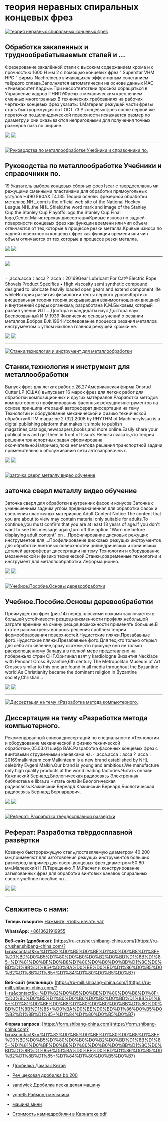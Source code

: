 # теория неравных спиральных концевых фрез

<a href="https://swt.shibang-china.com/?l=ru&img&k=%D1%82%D0%B5%D0%BE%D1%80%D0%B8%D1%8F+%D0%BD%D0%B5%D1%80%D0%B0%D0%B2%D0%BD%D1%8B%D1%85+%D1%81%D0%BF%D0%B8%D1%80%D0%B0%D0%BB%D1%8C%D0%BD%D1%8B%D1%85+%D0%BA%D0%BE%D0%BD%D1%86%D0%B5%D0%B2%D1%8B%D1%85+%D1%84%D1%80%D0%B5%D0%B7" target="_blank">![теория неравных спиральных концевых фрез](http://static.shibang-china.com/all-800x300/1186.jpg)</a>

## Обработка закаленных и труднообрабатываемых сталей и …
Фрезерование закалённой стали с высоким содержанием хрома и с прочностью 1600 Н мм 2 с помощью концевых фрез “ Superstar VHM HPC ” фирмы Nachreiner,отличающихся эффективным сочетанием твёрдого сплава.Заполняется автоматически на основе данных ИАС &#171;Университет.Кадры&#187;.При несоответствии просьба обращаться в Управление кадров ПНИПУФрезы с механическим креплением сменных многогранных.В технических требованиях на рабочих чертежах концевых фрез указать: 1.Материал режущей части фрезы сталь быстрорежущая по ГОСТ 73.У концевых фрез после первой же переточки по.цилиндрической поверхности искажается размер по диаметру,и они оказываются непригодными для получения точных размеров паза по ширине.


<a href="https://whatsapp.shibangsoft.com/WhatsApp.php" target="_blank" title="WhatsApp">![](http://static.shibang-china.com/icon/whatsapp.png)</a> <a href="https://swt.shibang-china.com/?l=ru&icon&k=%D1%82%D0%B5%D0%BE%D1%80%D0%B8%D1%8F+%D0%BD%D0%B5%D1%80%D0%B0%D0%B2%D0%BD%D1%8B%D1%85+%D1%81%D0%BF%D0%B8%D1%80%D0%B0%D0%BB%D1%8C%D0%BD%D1%8B%D1%85+%D0%BA%D0%BE%D0%BD%D1%86%D0%B5%D0%B2%D1%8B%D1%85+%D1%84%D1%80%D0%B5%D0%B7" target="_blank">![](http://static.shibang-china.com/icon/chat-ru.png)</a>

---

<a href="https://swt.shibang-china.com/?l=ru&img&k=%D1%82%D0%B5%D0%BE%D1%80%D0%B8%D1%8F+%D0%BD%D0%B5%D1%80%D0%B0%D0%B2%D0%BD%D1%8B%D1%85+%D1%81%D0%BF%D0%B8%D1%80%D0%B0%D0%BB%D1%8C%D0%BD%D1%8B%D1%85+%D0%BA%D0%BE%D0%BD%D1%86%D0%B5%D0%B2%D1%8B%D1%85+%D1%84%D1%80%D0%B5%D0%B7" target="_blank">![Руководства по металлообработке Учебники и справочники по.](http://static.shibang-china.com/all-800x300/1000.jpg)</a>

## Руководства по металлообработке Учебники и справочники по.
19 Указатель выбора концевых сборных фрез Iscar с твердосплавными режущими сменными пластинами для обработки прямоугольных уступов H490 E90AX T4.135 Теория основы фрезерной обработки металлов.NHL.com is the official web site of the National Hockey League.NHL,the NHL Shield,the word mark and image of the Stanley Cup,the Stanley Cup Playoffs logo,the Stanley Cup Final logo,Center.Магистерская диссертацияКривые износа по задней поверхности концевых фрез как функции времени или чип объем отличаются от тех,которые в процессе резки металла.Кривые износа по задней поверхности концевых фрез как функции времени или чип объем отличаются от тех,которые в процессе резки металла.


<a href="https://whatsapp.shibangsoft.com/WhatsApp.php" target="_blank" title="WhatsApp">![](http://static.shibang-china.com/icon/whatsapp.png)</a> <a href="https://swt.shibang-china.com/?l=ru&icon&k=%D1%82%D0%B5%D0%BE%D1%80%D0%B8%D1%8F+%D0%BD%D0%B5%D1%80%D0%B0%D0%B2%D0%BD%D1%8B%D1%85+%D1%81%D0%BF%D0%B8%D1%80%D0%B0%D0%BB%D1%8C%D0%BD%D1%8B%D1%85+%D0%BA%D0%BE%D0%BD%D1%86%D0%B5%D0%B2%D1%8B%D1%85+%D1%84%D1%80%D0%B5%D0%B7" target="_blank">![](http://static.shibang-china.com/icon/chat-ru.png)</a>

---

<a href="https://swt.shibang-china.com/?l=ru&img&k=%D1%82%D0%B5%D0%BE%D1%80%D0%B8%D1%8F+%D0%BD%D0%B5%D1%80%D0%B0%D0%B2%D0%BD%D1%8B%D1%85+%D1%81%D0%BF%D0%B8%D1%80%D0%B0%D0%BB%D1%8C%D0%BD%D1%8B%D1%85+%D0%BA%D0%BE%D0%BD%D1%86%D0%B5%D0%B2%D1%8B%D1%85+%D1%84%D1%80%D0%B5%D0%B7" target="_blank">![](http://static.shibang-china.com/all-800x300/692.jpg)</a>

## 
&nbsp;&#0183;&#32;,acca.acca：acca？ acca：20169Gear Lubricant For Cat&#174; Electric Rope Shovels Product Specifics • High viscosity semi synthetic compound designed to lubricate heavily loaded open gears and extend component life whileИстория развития физиологии тесты первого уровняКортико висцеральная теория теория,вскрывающая взаимоотношения внешней и внутренней среды организма; разработана К.М.Быковым,который развил учение И.П.…Доктора и кандидаты наук Доктора наук Беспрозванный И.М.1939 Физические основы учений о резании металлов.Бобров В.Ф.1964 Исследование процесса резания металлов инструментом с углом наклона главной режущей кромки не.


<a href="https://whatsapp.shibangsoft.com/WhatsApp.php" target="_blank" title="WhatsApp">![](http://static.shibang-china.com/icon/whatsapp.png)</a> <a href="https://swt.shibang-china.com/?l=ru&icon&k=%D1%82%D0%B5%D0%BE%D1%80%D0%B8%D1%8F+%D0%BD%D0%B5%D1%80%D0%B0%D0%B2%D0%BD%D1%8B%D1%85+%D1%81%D0%BF%D0%B8%D1%80%D0%B0%D0%BB%D1%8C%D0%BD%D1%8B%D1%85+%D0%BA%D0%BE%D0%BD%D1%86%D0%B5%D0%B2%D1%8B%D1%85+%D1%84%D1%80%D0%B5%D0%B7" target="_blank">![](http://static.shibang-china.com/icon/chat-ru.png)</a>

---

<a href="https://swt.shibang-china.com/?l=ru&img&k=%D1%82%D0%B5%D0%BE%D1%80%D0%B8%D1%8F+%D0%BD%D0%B5%D1%80%D0%B0%D0%B2%D0%BD%D1%8B%D1%85+%D1%81%D0%BF%D0%B8%D1%80%D0%B0%D0%BB%D1%8C%D0%BD%D1%8B%D1%85+%D0%BA%D0%BE%D0%BD%D1%86%D0%B5%D0%B2%D1%8B%D1%85+%D1%84%D1%80%D0%B5%D0%B7" target="_blank">![Станки,технология и инструмент для металлообработки](http://static.shibang-china.com/all-800x300/1202.jpg)</a>

## Станки,технология и инструмент для металлообработки
Выпуск фрез для легких работ,с.26,27.Американская фирма Onsrud Cutter LP (США)) выпускает 16 марок фрез для легких работ для обработки композиционных и других материалов.Разработка методов компьютерного профилирования фасонных режущих инструментов на основе принципа итераций автореферат диссертации на тему Технологии и оборудование механической и физико технической обработкиRITM magazine 2 (32) 2008 by RHYTHM of MachineryIssuu is a digital publishing platform that makes it simple to publish magazines,catalogs,newspapers,books,and more online.Easily share your publications and get them in front of Issuu’s.Нельзя сказать,что теория решения транспортных задач сформирована окончательно.Например,пока нет метода решения транспортной задачи применительно к обслуживанию сети автозаправочных.


<a href="https://whatsapp.shibangsoft.com/WhatsApp.php" target="_blank" title="WhatsApp">![](http://static.shibang-china.com/icon/whatsapp.png)</a> <a href="https://swt.shibang-china.com/?l=ru&icon&k=%D1%82%D0%B5%D0%BE%D1%80%D0%B8%D1%8F+%D0%BD%D0%B5%D1%80%D0%B0%D0%B2%D0%BD%D1%8B%D1%85+%D1%81%D0%BF%D0%B8%D1%80%D0%B0%D0%BB%D1%8C%D0%BD%D1%8B%D1%85+%D0%BA%D0%BE%D0%BD%D1%86%D0%B5%D0%B2%D1%8B%D1%85+%D1%84%D1%80%D0%B5%D0%B7" target="_blank">![](http://static.shibang-china.com/icon/chat-ru.png)</a>

---

<a href="https://swt.shibang-china.com/?l=ru&img&k=%D1%82%D0%B5%D0%BE%D1%80%D0%B8%D1%8F+%D0%BD%D0%B5%D1%80%D0%B0%D0%B2%D0%BD%D1%8B%D1%85+%D1%81%D0%BF%D0%B8%D1%80%D0%B0%D0%BB%D1%8C%D0%BD%D1%8B%D1%85+%D0%BA%D0%BE%D0%BD%D1%86%D0%B5%D0%B2%D1%8B%D1%85+%D1%84%D1%80%D0%B5%D0%B7" target="_blank">![заточка сверл металлу видео обучение](http://static.shibang-china.com/all-800x300/925.jpg)</a>

## заточка сверл металлу видео обучение
Заточка сверл для обработки внутренних фасок и конусов Заточка с уменьшенным задним углом,предназначенная для обработки фасок и сверления пластичных материалов.Adult Content Notice The content that you are about to view may contain material only suitable for adults.To continue,you must confirm that you are at least 18 years of age.If you don't want to see this message again,turn off the option &quot;Warn me before displaying adult content&quot; on …Профилирование дисковых режущих инструментов для …Профилирование дисковых режущих инструментов для обработки винтовых поверхностей цилиндрических и конических деталей автореферат диссертации на тему Технологии и оборудование механической и физико технической.Станки,современные технологии и инструмент для металлообработки.Информационно.


<a href="https://whatsapp.shibangsoft.com/WhatsApp.php" target="_blank" title="WhatsApp">![](http://static.shibang-china.com/icon/whatsapp.png)</a> <a href="https://swt.shibang-china.com/?l=ru&icon&k=%D1%82%D0%B5%D0%BE%D1%80%D0%B8%D1%8F+%D0%BD%D0%B5%D1%80%D0%B0%D0%B2%D0%BD%D1%8B%D1%85+%D1%81%D0%BF%D0%B8%D1%80%D0%B0%D0%BB%D1%8C%D0%BD%D1%8B%D1%85+%D0%BA%D0%BE%D0%BD%D1%86%D0%B5%D0%B2%D1%8B%D1%85+%D1%84%D1%80%D0%B5%D0%B7" target="_blank">![](http://static.shibang-china.com/icon/chat-ru.png)</a>

---

<a href="https://swt.shibang-china.com/?l=ru&img&k=%D1%82%D0%B5%D0%BE%D1%80%D0%B8%D1%8F+%D0%BD%D0%B5%D1%80%D0%B0%D0%B2%D0%BD%D1%8B%D1%85+%D1%81%D0%BF%D0%B8%D1%80%D0%B0%D0%BB%D1%8C%D0%BD%D1%8B%D1%85+%D0%BA%D0%BE%D0%BD%D1%86%D0%B5%D0%B2%D1%8B%D1%85+%D1%84%D1%80%D0%B5%D0%B7" target="_blank">![Учебное.Пособие.Основы деревообработки](http://static.shibang-china.com/all-800x300/463.jpg)</a>

## Учебное.Пособие.Основы деревообработки
Преимущество фрез (рис.14) перед плоскими ножами заключается в большей устойчивости резцов,неизменности профиля,небольшой затрате времени на смену резцов,возможности применять большие.В статье рассмотрены вопросы решения проблем теории формообразования поверхностей.Нудистские пляжи.Презабавные фото.Нудистские пляжи.Презабавные фото.Для тех,кто только открыл для себя это явление,сразу скажем,что присуще оно не только раскрепощенному Западу,а в полной мере представлено на побережьях стран СНГ.Оригинал взят у kardiolognв Византия Necklace with Pendant Cross.Byzantine,6th century The Metropolitan Museum of Art Crosses similar to this one are found in all media throughout the Byzantine world.As Christianity became the dominant religion in Byzantine society,Christian…


<a href="https://whatsapp.shibangsoft.com/WhatsApp.php" target="_blank" title="WhatsApp">![](http://static.shibang-china.com/icon/whatsapp.png)</a> <a href="https://swt.shibang-china.com/?l=ru&icon&k=%D1%82%D0%B5%D0%BE%D1%80%D0%B8%D1%8F+%D0%BD%D0%B5%D1%80%D0%B0%D0%B2%D0%BD%D1%8B%D1%85+%D1%81%D0%BF%D0%B8%D1%80%D0%B0%D0%BB%D1%8C%D0%BD%D1%8B%D1%85+%D0%BA%D0%BE%D0%BD%D1%86%D0%B5%D0%B2%D1%8B%D1%85+%D1%84%D1%80%D0%B5%D0%B7" target="_blank">![](http://static.shibang-china.com/icon/chat-ru.png)</a>

---

<a href="https://swt.shibang-china.com/?l=ru&img&k=%D1%82%D0%B5%D0%BE%D1%80%D0%B8%D1%8F+%D0%BD%D0%B5%D1%80%D0%B0%D0%B2%D0%BD%D1%8B%D1%85+%D1%81%D0%BF%D0%B8%D1%80%D0%B0%D0%BB%D1%8C%D0%BD%D1%8B%D1%85+%D0%BA%D0%BE%D0%BD%D1%86%D0%B5%D0%B2%D1%8B%D1%85+%D1%84%D1%80%D0%B5%D0%B7" target="_blank">![Диссертация на тему &#171;Разработка метода компьютерного.](http://static.shibang-china.com/all-800x300/591.jpg)</a>

## Диссертация на тему &#171;Разработка метода компьютерного.
Рекомендованный список диссертаций по специальности &#171;Технологии и оборудование механической и физико технической обработки&#187;,05.03.01 шифр ВАК.Разработка фасонных концевых фрез с винтовыми стружечными канавками на.&nbsp;&#0183;&#32;,acca.acca：acca？ acca：20169malkinteam.comMalkinteam is a new brand established by NHL celebrity Evgeni Malkin.Our brand is young and ambitious.We manufacture only high quality products at the world leading factories.Читать онлайн Кажинский Бернард.Биологическая радиосвязь Электронная библиотека e libra.ru Читать онлайн Биологическая радиосвязь.Кажинский Бернард.Кажинский Бернард Биологическая радиосвязь Бернард Бернардович.


<a href="https://whatsapp.shibangsoft.com/WhatsApp.php" target="_blank" title="WhatsApp">![](http://static.shibang-china.com/icon/whatsapp.png)</a> <a href="https://swt.shibang-china.com/?l=ru&icon&k=%D1%82%D0%B5%D0%BE%D1%80%D0%B8%D1%8F+%D0%BD%D0%B5%D1%80%D0%B0%D0%B2%D0%BD%D1%8B%D1%85+%D1%81%D0%BF%D0%B8%D1%80%D0%B0%D0%BB%D1%8C%D0%BD%D1%8B%D1%85+%D0%BA%D0%BE%D0%BD%D1%86%D0%B5%D0%B2%D1%8B%D1%85+%D1%84%D1%80%D0%B5%D0%B7" target="_blank">![](http://static.shibang-china.com/icon/chat-ru.png)</a>

---

<a href="https://swt.shibang-china.com/?l=ru&img&k=%D1%82%D0%B5%D0%BE%D1%80%D0%B8%D1%8F+%D0%BD%D0%B5%D1%80%D0%B0%D0%B2%D0%BD%D1%8B%D1%85+%D1%81%D0%BF%D0%B8%D1%80%D0%B0%D0%BB%D1%8C%D0%BD%D1%8B%D1%85+%D0%BA%D0%BE%D0%BD%D1%86%D0%B5%D0%B2%D1%8B%D1%85+%D1%84%D1%80%D0%B5%D0%B7" target="_blank">![Реферат: Разработка твёрдосплавной развёртки](http://static.shibang-china.com/all-800x300/734.jpg)</a>

## Реферат: Разработка твёрдосплавной развёртки
Кованую быстрорежущую сталь,поставляемую диамет&#173;ром 40 200 мм,применяют для изготовления режущих инст&#173;рументов больших размеров,например для сверл,концевых фрез диаметром 50 80 мм.Малевский Н.П.Терещенко Л.М.Расчет и конструирование затылованных фрез для обработки винтовых канавок спиральных сверл: учебное пособие по …

<a href="https://whatsapp.shibangsoft.com/WhatsApp.php" target="_blank" title="WhatsApp">![](http://static.shibang-china.com/icon/whatsapp.png)</a> <a href="https://swt.shibang-china.com/?l=ru&icon&k=%D1%82%D0%B5%D0%BE%D1%80%D0%B8%D1%8F+%D0%BD%D0%B5%D1%80%D0%B0%D0%B2%D0%BD%D1%8B%D1%85+%D1%81%D0%BF%D0%B8%D1%80%D0%B0%D0%BB%D1%8C%D0%BD%D1%8B%D1%85+%D0%BA%D0%BE%D0%BD%D1%86%D0%B5%D0%B2%D1%8B%D1%85+%D1%84%D1%80%D0%B5%D0%B7" target="_blank">![](http://static.shibang-china.com/icon/chat-ru.png)</a>

---
## Свяжитесь с нами:

**Теперь говорите:** [Нажмите, чтобы начать чат](https://swt.shibang-china.com?l=ru&contact&k=%D1%82%D0%B5%D0%BE%D1%80%D0%B8%D1%8F+%D0%BD%D0%B5%D1%80%D0%B0%D0%B2%D0%BD%D1%8B%D1%85+%D1%81%D0%BF%D0%B8%D1%80%D0%B0%D0%BB%D1%8C%D0%BD%D1%8B%D1%85+%D0%BA%D0%BE%D0%BD%D1%86%D0%B5%D0%B2%D1%8B%D1%85+%D1%84%D1%80%D0%B5%D0%B7)

**WhatsApp:**  [+8613621919955](https://whatsapp.shibangsoft.com/WhatsApp.php)

**Веб-сайт (дробилка):** [https://ru-crusher.shibang-china.com/](https://ru-crusher.shibang-china.com/?l=ru&contact&k=%D1%82%D0%B5%D0%BE%D1%80%D0%B8%D1%8F+%D0%BD%D0%B5%D1%80%D0%B0%D0%B2%D0%BD%D1%8B%D1%85+%D1%81%D0%BF%D0%B8%D1%80%D0%B0%D0%BB%D1%8C%D0%BD%D1%8B%D1%85+%D0%BA%D0%BE%D0%BD%D1%86%D0%B5%D0%B2%D1%8B%D1%85+%D1%84%D1%80%D0%B5%D0%B7)

**Веб-сайт (мельница):** [https://ru-mill.shibang-china.com/](https://ru-mill.shibang-china.com/?l=ru&contact&k=%D1%82%D0%B5%D0%BE%D1%80%D0%B8%D1%8F+%D0%BD%D0%B5%D1%80%D0%B0%D0%B2%D0%BD%D1%8B%D1%85+%D1%81%D0%BF%D0%B8%D1%80%D0%B0%D0%BB%D1%8C%D0%BD%D1%8B%D1%85+%D0%BA%D0%BE%D0%BD%D1%86%D0%B5%D0%B2%D1%8B%D1%85+%D1%84%D1%80%D0%B5%D0%B7)

**Форма запроса:** [https://form.shibang-china.com](https://form.shibang-china.com?l=ru&contact&k=%D1%82%D0%B5%D0%BE%D1%80%D0%B8%D1%8F+%D0%BD%D0%B5%D1%80%D0%B0%D0%B2%D0%BD%D1%8B%D1%85+%D1%81%D0%BF%D0%B8%D1%80%D0%B0%D0%BB%D1%8C%D0%BD%D1%8B%D1%85+%D0%BA%D0%BE%D0%BD%D1%86%D0%B5%D0%B2%D1%8B%D1%85+%D1%84%D1%80%D0%B5%D0%B7)

* [Дробилка Дампак Китай](../121/%D0%94%D1%80%D0%BE%D0%B1%D0%B8%D0%BB%D0%BA%D0%B0%20%D0%94%D0%B0%D0%BC%D0%BF%D0%B0%D0%BA%20%D0%9A%D0%B8%D1%82%D0%B0%D0%B9.md)

* [Реч щековая дробилка bb 200](../124/%D0%A0%D0%B5%D1%87%20%D1%89%D0%B5%D0%BA%D0%BE%D0%B2%D0%B0%D1%8F%20%D0%B4%D1%80%D0%BE%D0%B1%D0%B8%D0%BB%D0%BA%D0%B0%20bb%20200.md)

* [sandwick Дробилка песка делая машину](../123/sandwick%20%D0%94%D1%80%D0%BE%D0%B1%D0%B8%D0%BB%D0%BA%D0%B0%20%D0%BF%D0%B5%D1%81%D0%BA%D0%B0%20%D0%B4%D0%B5%D0%BB%D0%B0%D1%8F%20%D0%BC%D0%B0%D1%88%D0%B8%D0%BD%D1%83.md)

* [ygm65 Раймонд мельница](../123/ygm65%20%D0%A0%D0%B0%D0%B9%D0%BC%D0%BE%D0%BD%D0%B4%20%D0%BC%D0%B5%D0%BB%D1%8C%D0%BD%D0%B8%D1%86%D0%B0.md)

* [машина мини](../124/%D0%BC%D0%B0%D1%88%D0%B8%D0%BD%D0%B0%20%D0%BC%D0%B8%D0%BD%D0%B8.md)

* [Стоимость камнедробилки в Карнатаке pdf](../123/%D0%A1%D1%82%D0%BE%D0%B8%D0%BC%D0%BE%D1%81%D1%82%D1%8C%20%D0%BA%D0%B0%D0%BC%D0%BD%D0%B5%D0%B4%D1%80%D0%BE%D0%B1%D0%B8%D0%BB%D0%BA%D0%B8%20%D0%B2%20%D0%9A%D0%B0%D1%80%D0%BD%D0%B0%D1%82%D0%B0%D0%BA%D0%B5%20pdf.md)
